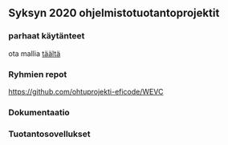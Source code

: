 ## Syksyn 2020 ohjelmistotuotantoprojektit

### parhaat käytänteet

ota mallia [täältä](https://github.com/ohtu-ohjaajat/OhTuHistory/blob/master/reference.md)

### Ryhmien repot
https://github.com/ohtuprojekti-eficode/WEVC


### Dokumentaatio


### Tuotantosovellukset
